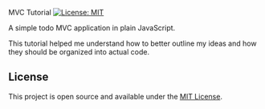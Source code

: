 MVC Tutorial
[![License: MIT](https://img.shields.io/badge/License-MIT-blue.svg)](https://opensource.org/licenses/MIT)

A simple todo MVC application in plain JavaScript.

This tutorial helped me understand how to better outline my ideas and how they should be organized into actual code.


## License

This project is open source and available under the [MIT License](LICENSE).